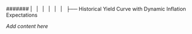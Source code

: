 ####### |   |   |   |   |   |   ├── Historical Yield Curve with Dynamic Inflation Expectations

*Add content here*